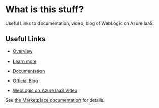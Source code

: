 # What is this stuff?

Useful Links to documentation, video, blog of WebLogic on Azure IaaS.

## Useful Links

* [Overview](http://www.oracle.com/weblogicserver)

* [Learn more](http://www.oracle.com/technetwork/middleware/weblogic/learnmore/index.html)

* [Documentation](https://wls-eng.github.io/arm-oraclelinux-wls/)

* [Official Blog](https://blogs.oracle.com/weblogicserver/)

* [WebLogic on Azure IaaS Video](https://youtu.be/m7evI4lObcI)

See [the Marketplace documentation](https://docs.microsoft.com/en-us/azure/marketplace/cloud-partner-portal/virtual-machine/cpp-marketplace-tab) for details.
